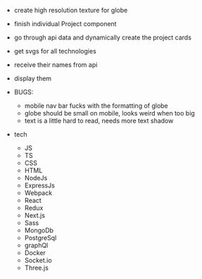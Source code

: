 - create high resolution texture for globe

- finish individual Project component
- go through api data and dynamically create the project cards

- get svgs for all technologies
- receive their names from api
- display them

- BUGS:
    - mobile nav bar fucks with the formatting of globe
    - globe should be small on mobile, looks weird when too big
    - text is a little hard to read, needs more text shadow


- tech
    - JS
    - TS
    - CSS
    - HTML
    - NodeJs
    - ExpressJs
    - Webpack
    - React
    - Redux
    - Next.js
    - Sass
    - MongoDb
    - PostgreSql
    - graphQl
    - Docker
    - Socket.io
    - Three.js
